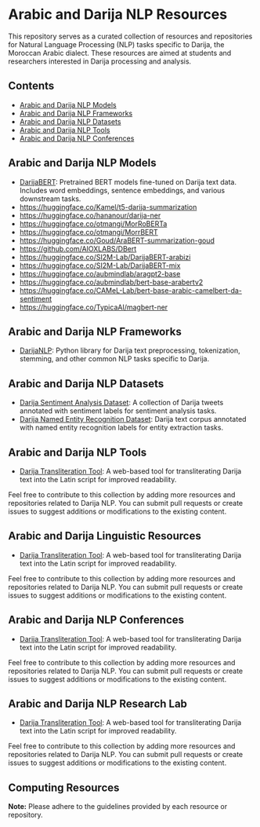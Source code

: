 # Arabic and Darija NLP Resources

This repository serves as a curated collection of resources and repositories for Natural Language Processing (NLP) tasks specific to Darija, the Moroccan Arabic dialect. These resources are aimed at students and researchers interested in Darija processing and analysis.

## Contents

- [Arabic and Darija NLP Models](#arabic-darija-nlp-models)
- [Arabic and Darija NLP Frameworks](#arabic-darija-nlp-frameworks)
- [Arabic and Darija NLP Datasets](#arabic-darija-nlp-datasets)
- [Arabic and Darija NLP Tools](#arabic-darija-nlp-frameworks)
- [Arabic and Darija NLP Conferences](#arabic-darija-nlp-research-conferences)

## Arabic and Darija NLP Models

- [DarijaBERT](https://huggingface.co/SI2M-Lab/DarijaBERT-arabizi): Pretrained BERT models fine-tuned on Darija text data. Includes word embeddings, sentence embeddings, and various downstream tasks.
- https://huggingface.co/Kamel/t5-darija-summarization
- https://huggingface.co/hananour/darija-ner
- https://huggingface.co/otmangi/MorRoBERTa
- https://huggingface.co/otmangi/MorrBERT
- https://huggingface.co/Goud/AraBERT-summarization-goud
- https://github.com/AIOXLABS/DBert
- https://huggingface.co/SI2M-Lab/DarijaBERT-arabizi
- https://huggingface.co/SI2M-Lab/DarijaBERT-mix
- https://huggingface.co/aubmindlab/aragpt2-base
- https://huggingface.co/aubmindlab/bert-base-arabertv2
- https://huggingface.co/CAMeL-Lab/bert-base-arabic-camelbert-da-sentiment
- https://huggingface.co/TypicaAI/magbert-ner

## Arabic and Darija NLP Frameworks

- [DarijaNLP](link): Python library for Darija text preprocessing, tokenization, stemming, and other common NLP tasks specific to Darija.

## Arabic and Darija NLP Datasets

- [Darija Sentiment Analysis Dataset](link): A collection of Darija tweets annotated with sentiment labels for sentiment analysis tasks.
- [Darija Named Entity Recognition Dataset](link): Darija text corpus annotated with named entity recognition labels for entity extraction tasks.

## Arabic and Darija NLP Tools

- [Darija Transliteration Tool](link): A web-based tool for transliterating Darija text into the Latin script for improved readability.

Feel free to contribute to this collection by adding more resources and repositories related to Darija NLP. You can submit pull requests or create issues to suggest additions or modifications to the existing content.

## Arabic and Darija Linguistic Resources

- [Darija Transliteration Tool](link): A web-based tool for transliterating Darija text into the Latin script for improved readability.

Feel free to contribute to this collection by adding more resources and repositories related to Darija NLP. You can submit pull requests or create issues to suggest additions or modifications to the existing content.

## Arabic and Darija NLP Conferences

- [Darija Transliteration Tool](link): A web-based tool for transliterating Darija text into the Latin script for improved readability.

Feel free to contribute to this collection by adding more resources and repositories related to Darija NLP. You can submit pull requests or create issues to suggest additions or modifications to the existing content.

## Arabic and Darija NLP Research Lab

- [Darija Transliteration Tool](link): A web-based tool for transliterating Darija text into the Latin script for improved readability.

Feel free to contribute to this collection by adding more resources and repositories related to Darija NLP. You can submit pull requests or create issues to suggest additions or modifications to the existing content.

## Computing Resources
**Note:** Please adhere to the guidelines provided by each resource or repository.
